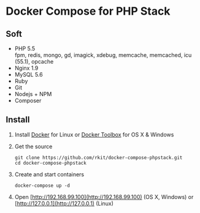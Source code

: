 # Docker Compose for PHP Stack

## Soft

- PHP 5.5  
  fpm, redis, mongo, gd, imagick, xdebug, memcache, memcached, icu (55.1), opcache
- Nginx 1.9
- MySQL 5.6
- Ruby
- Git
- Nodejs + NPM
- Composer

## Install

1. Install [Docker](https://www.docker.com/) for Linux or [Docker Toolbox](https://www.docker.com/toolbox/) for OS X & Windows

2. Get the source
   ```
   git clone https://github.com/rkit/docker-compose-phpstack.git
   cd docker-compose-phpstack
   ```

3. Create and start containers

   ```
   docker-compose up -d
   ```

4. Open [http://192.168.99.100](http://192.168.99.100) (OS X, Windows) or [http://127.0.0.1](http://127.0.0.1) (Linux)
